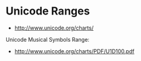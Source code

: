 # Unicode Ranges

- http://www.unicode.org/charts/


Unicode Musical Symbols Range:

- http://www.unicode.org/charts/PDF/U1D100.pdf
